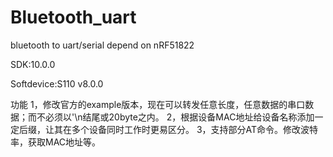 # Bluetooth_uart
bluetooth to uart/serial depend on nRF51822 

SDK:10.0.0

Softdevice:S110 v8.0.0

功能
1，修改官方的example版本，现在可以转发任意长度，任意数据的串口数据；而不必须以'\n结尾或20byte之内。
2，根据设备MAC地址给设备名称添加一定后缀，让其在多个设备同时工作时更易区分。
3，支持部分AT命令。修改波特率，获取MAC地址等。

